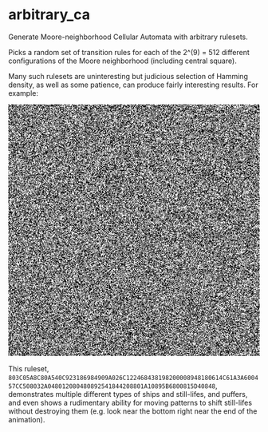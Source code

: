 # arbitrary_ca
Generate Moore-neighborhood Cellular Automata with arbitrary rulesets.

Picks a random set of transition rules for each of the 2^(9) = 512 different configurations of the Moore neighborhood (including central square).

Many such rulesets are uninteresting but judicious selection of Hamming density, as well as some patience, can produce fairly interesting results. For example:

<img src="https://github.com/nlc/arbitrary_ca/raw/master/GoodOnes/ReallyGoodOnes/803C05A8C80A540C923186984909A026C122468438198200008948180614C61A3A600457CC508032A048012080480892541844208801A10895B6800815D40848.gif?raw=true"/>

This ruleset, ```803C05A8C80A540C923186984909A026C122468438198200008948180614C61A3A600457CC508032A048012080480892541844208801A10895B6800815D40848```, demonstrates multiple different types of ships and still-lifes, and puffers, and even shows a rudimentary ability for moving patterns to shift still-lifes without destroying them (e.g. look near the bottom right near the end of the animation).
